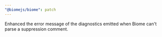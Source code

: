 ```yaml
---
"@biomejs/biome": patch
---
```


Enhanced the error message of the diagnostics emitted when Biome can't parse a suppression comment.
